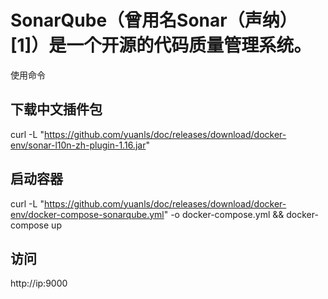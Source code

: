 # SonarQube（曾用名Sonar（声纳）[1]）是一个开源的代码质量管理系统。


使用命令


## 下载中文插件包
curl -L "https://github.com/yuanls/doc/releases/download/docker-env/sonar-l10n-zh-plugin-1.16.jar"
## 启动容器
curl -L "https://github.com/yuanls/doc/releases/download/docker-env/docker-compose-sonarqube.yml" -o docker-compose.yml && docker-compose up
## 访问
http://ip:9000
